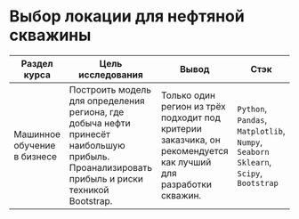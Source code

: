 # Выбор локации для нефтяной скважины

Раздел курса| Цель исследования | Вывод | Стэк
------------- |------------------|---------------- | -----------------------
Машинное обучение в бизнесе |Построить модель для определения региона, где добыча нефти принесёт наибольшую прибыль. Проанализировать прибыль и риски техникой Bootstrap. | Только один регион из трёх подходит под критерии заказчика, он рекомендуется как лучший для разработки скважин. | `Python`, `Pandas`, `Matplotlib`, `Numpy`, `Seaborn` `Sklearn`, `Scipy`, `Bootstrap`
